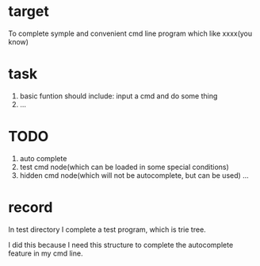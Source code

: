 # target

To complete symple and convenient cmd line program which like xxxx(you know)

# task

1. basic funtion should include: input a cmd and do some thing
2. ...


# TODO

1. auto complete
2. test cmd node(which can be loaded in some special conditions)
3. hidden cmd node(which will not be autocomplete, but can be used)
...




# record

In test directory I complete a test program, which is trie tree.

I did this because I need this structure to complete the autocomplete feature in my cmd line.
